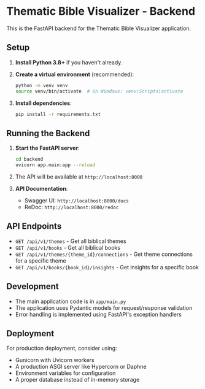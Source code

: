 # Thematic Bible Visualizer - Backend

This is the FastAPI backend for the Thematic Bible Visualizer application.

## Setup

1. **Install Python 3.8+** if you haven't already.

2. **Create a virtual environment** (recommended):
   ```bash
   python -m venv venv
   source venv/bin/activate  # On Windows: venv\Scripts\activate
   ```

3. **Install dependencies**:
   ```bash
   pip install -r requirements.txt
   ```

## Running the Backend

1. **Start the FastAPI server**:
   ```bash
   cd backend
   uvicorn app.main:app --reload
   ```

2. The API will be available at `http://localhost:8000`

3. **API Documentation**:
   - Swagger UI: `http://localhost:8000/docs`
   - ReDoc: `http://localhost:8000/redoc`

## API Endpoints

- `GET /api/v1/themes` - Get all biblical themes
- `GET /api/v1/books` - Get all biblical books
- `GET /api/v1/themes/{theme_id}/connections` - Get theme connections for a specific theme
- `GET /api/v1/books/{book_id}/insights` - Get insights for a specific book

## Development

- The main application code is in `app/main.py`
- The application uses Pydantic models for request/response validation
- Error handling is implemented using FastAPI's exception handlers

## Deployment

For production deployment, consider using:
- Gunicorn with Uvicorn workers
- A production ASGI server like Hypercorn or Daphne
- Environment variables for configuration
- A proper database instead of in-memory storage
